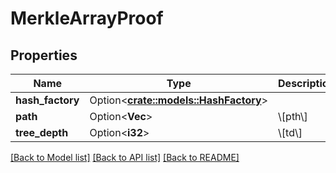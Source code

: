 # MerkleArrayProof

## Properties

Name | Type | Description | Notes
------------ | ------------- | ------------- | -------------
**hash_factory** | Option<[**crate::models::HashFactory**](HashFactory.md)> |  | [optional]
**path** | Option<**Vec<String>**> | \\[pth\\] | [optional]
**tree_depth** | Option<**i32**> | \\[td\\] | [optional]

[[Back to Model list]](../README.md#documentation-for-models) [[Back to API list]](../README.md#documentation-for-api-endpoints) [[Back to README]](../README.md)


